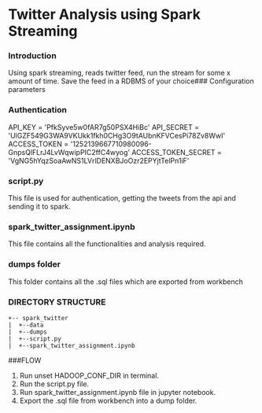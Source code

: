 Twitter Analysis using Spark Streaming 
================================
### Introduction
Using spark streaming, reads twitter feed, run the stream for some x amount of time.
Save the feed in a RDBMS of your choice### Configuration parameters

### Authentication
API_KEY = 'PfkSyve5w0fAR7g50PSX4HiBc'
API_SECRET = 'UlGZF549G3WA9VKUkk1fkh0CHg3O9tAUbnKFVCesPi78Zv8WwI'
ACCESS_TOKEN = '1252139667710980096-GnpsQlFLrJ4LvWqwipPIC2ffC4wyog'
ACCESS_TOKEN_SECRET = 'VgNG5hYqzSoaAwNS1LVrlDENXBJoOzr2EPYjtTelPn1iF'

### script.py
This file is used for authentication, getting the tweets from the api and sending it to spark.
### spark_twitter_assignment.ipynb
This file contains all the functionalities and analysis required.
### dumps folder
This folder contains all the .sql files which are exported from workbench


### DIRECTORY STRUCTURE
```
+-- spark_twitter
|  +--data
|  +--dumps
|  +--script.py
|  +--spark_twitter_assignment.ipynb
```
###FLOW
1. Run unset HADOOP_CONF_DIR in terminal.
2. Run the script.py file.
3. Run spark_twitter_assignment.ipynb file in jupyter notebook.
4. Export the .sql file from workbench into a dump folder.